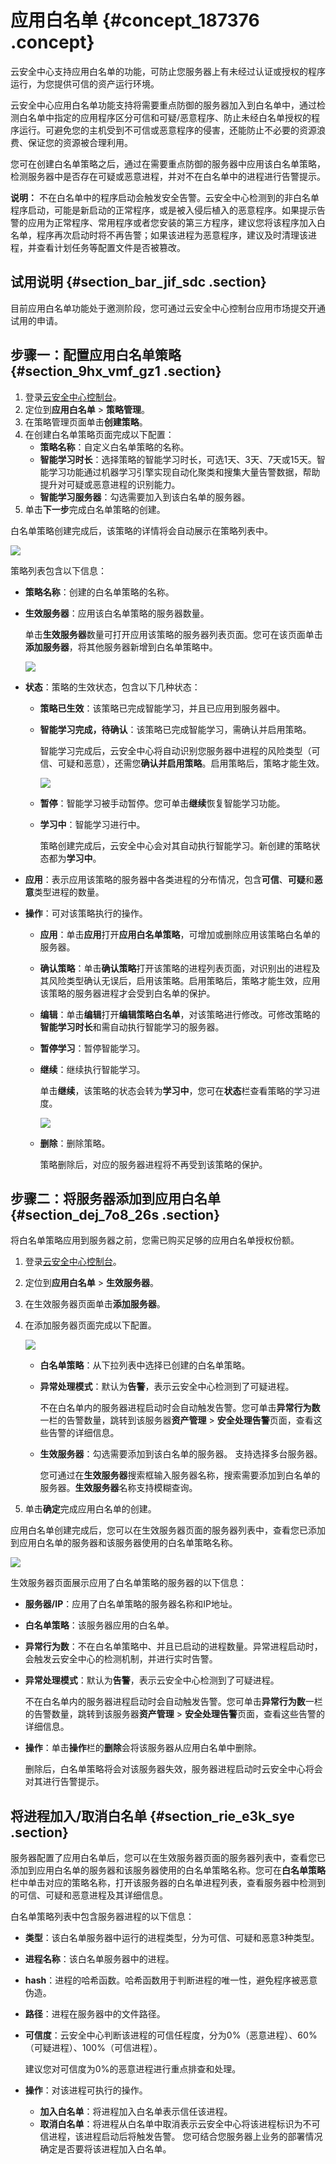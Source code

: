 # 应用白名单 {#concept_187376 .concept}

云安全中心支持应用白名单的功能，可防止您服务器上有未经过认证或授权的程序运行，为您提供可信的资产运行环境。

云安全中心应用白名单功能支持将需要重点防御的服务器加入到白名单中，通过检测白名单中指定的应用程序区分可信和可疑/恶意程序、防止未经白名单授权的程序运行。可避免您的主机受到不可信或恶意程序的侵害，还能防止不必要的资源浪费、保证您的资源被合理利用。

您可在创建白名单策略之后，通过在需要重点防御的服务器中应用该白名单策略，检测服务器中是否存在可疑或恶意进程，并对不在白名单中的进程进行告警提示。

**说明：** 不在白名单中的程序启动会触发安全告警。云安全中心检测到的非白名单程序启动，可能是新启动的正常程序，或是被入侵后植入的恶意程序。如果提示告警的应用为正常程序、常用程序或者您安装的第三方程序，建议您将该程序加入白名单，程序再次启动时将不再告警；如果该进程为恶意程序，建议及时清理该进程，并查看计划任务等配置文件是否被篡改。

## 试用说明 {#section_bar_jif_sdc .section}

目前应用白名单功能处于邀测阶段，您可通过云安全中心控制台应用市场提交开通试用的申请。

## 步骤一：配置应用白名单策略 {#section_9hx_vmf_gz1 .section}

1.  登录[云安全中心控制台](https://yundun.console.aliyun.com/?p=sas)。
2.  定位到**应用白名单** \> **策略管理**。
3.  在策略管理页面单击**创建策略**。
4.  在创建白名单策略页面完成以下配置：
    -   **策略名称**：自定义白名单策略的名称。
    -   **智能学习时长**：选择策略的智能学习时长，可选1天、3天、7天或15天。智能学习功能通过机器学习引擎实现自动化聚类和搜集大量告警数据，帮助提升对可疑或恶意进程的识别能力。
    -   **智能学习服务器**：勾选需要加入到该白名单的服务器。
5.  单击**下一步**完成白名单策略的创建。

白名单策略创建完成后，该策略的详情将会自动展示在策略列表中。

![](http://static-aliyun-doc.oss-cn-hangzhou.aliyuncs.com/assets/img/161240/155620205845362_zh-CN.png)

策略列表包含以下信息：

-   **策略名称**：创建的白名单策略的名称。
-   **生效服务器**：应用该白名单策略的服务器数量。

    单击**生效服务器**数量可打开应用该策略的服务器列表页面。您可在该页面单击**添加服务器**，将其他服务器新增到白名单策略中。

    ![](http://static-aliyun-doc.oss-cn-hangzhou.aliyuncs.com/assets/img/161240/155620205845363_zh-CN.png)

-   **状态**：策略的生效状态，包含以下几种状态：
    -   **策略已生效**：该策略已完成智能学习，并且已应用到服务器中。
    -   **智能学习完成，待确认**：该策略已完成智能学习，需确认并启用策略。

        智能学习完成后，云安全中心将自动识别您服务器中进程的风险类型（可信、可疑和恶意），还需您**确认并启用策略**。启用策略后，策略才能生效。

        ![](http://static-aliyun-doc.oss-cn-hangzhou.aliyuncs.com/assets/img/161240/155620205845364_zh-CN.png)

    -   **暂停**：智能学习被手动暂停。您可单击**继续**恢复智能学习功能。
    -   **学习中**：智能学习进行中。

        策略创建完成后，云安全中心会对其自动执行智能学习。新创建的策略状态都为**学习中**。

-   **应用**：表示应用该策略的服务器中各类进程的分布情况，包含**可信**、**可疑**和**恶意**类型进程的数量。
-   **操作**：可对该策略执行的操作。
    -   **应用**：单击**应用**打开**应用白名单策略**，可增加或删除应用该策略白名单的服务器。
    -   **确认策略**：单击**确认策略**打开该策略的进程列表页面，对识别出的进程及其风险类型确认无误后，启用该策略。启用策略后，策略才能生效，应用该策略的服务器进程才会受到白名单的保护。
    -   **编辑**：单击**编辑**打开**编辑策略白名单**，对该策略进行修改。可修改策略的**智能学习时长**和需自动执行智能学习的服务器。
    -   **暂停学习**：暂停智能学习。
    -   **继续**：继续执行智能学习。

        单击**继续**，该策略的状态会转为**学习中**，您可在**状态**栏查看策略的学习进度。

        ![](http://static-aliyun-doc.oss-cn-hangzhou.aliyuncs.com/assets/img/161240/155620205845365_zh-CN.png)

    -   **删除**：删除策略。

        策略删除后，对应的服务器进程将不再受到该策略的保护。


## 步骤二：将服务器添加到应用白名单 {#section_dej_7o8_26s .section}

将白名单策略应用到服务器之前，您需已购买足够的应用白名单授权份额。

1.  登录[云安全中心控制台](https://yundun.console.aliyun.com/?p=sas)。
2.  定位到**应用白名单** \> **生效服务器**。
3.  在生效服务器页面单击**添加服务器**。
4.  在添加服务器页面完成以下配置。

    ![](http://static-aliyun-doc.oss-cn-hangzhou.aliyuncs.com/assets/img/161240/155620205845319_zh-CN.png)

    -   **白名单策略**：从下拉列表中选择已创建的白名单策略。
    -   **异常处理模式**：默认为**告警**，表示云安全中心检测到了可疑进程。

        不在白名单内的服务器进程启动时会自动触发告警。您可单击**异常行为数**一栏的告警数量，跳转到该服务器**资产管理** \> **安全处理告警**页面，查看这些告警的详细信息。

    -   **生效服务器**：勾选需要添加到该白名单的服务器。 支持选择多台服务器。

        您可通过在**生效服务器**搜索框输入服务器名称，搜索需要添加到白名单的服务器。**生效服务器**名称支持模糊查询。

5.  单击**确定**完成应用白名单的创建。

应用白名单创建完成后，您可以在生效服务器页面的服务器列表中，查看您已添加到应用白名单的服务器和该服务器使用的白名单策略名称。

![](http://static-aliyun-doc.oss-cn-hangzhou.aliyuncs.com/assets/img/161240/155620205845356_zh-CN.png)

生效服务器页面展示应用了白名单策略的服务器的以下信息：

-   **服务器/IP**：应用了白名单策略的服务器名称和IP地址。
-   **白名单策略**：该服务器应用的白名单。
-   **异常行为数**：不在白名单策略中、并且已启动的进程数量。异常进程启动时，会触发云安全中心的检测机制，并进行实时告警。
-   **异常处理模式**：默认为**告警**，表示云安全中心检测到了可疑进程。

    不在白名单内的服务器进程启动时会自动触发告警。您可单击**异常行为数**一栏的告警数量，跳转到该服务器**资产管理** \> **安全处理告警**页面，查看这些告警的详细信息。

-   **操作**：单击**操作**栏的**删除**会将该服务器从应用白名单中删除。

    删除后，白名单策略将会对该服务器失效，服务器进程启动时云安全中心将会对其进行告警提示。


## 将进程加入/取消白名单 {#section_rie_e3k_sye .section}

服务器配置了应用白名单后，您可以在生效服务器页面的服务器列表中，查看您已添加到应用白名单的服务器和该服务器使用的白名单策略名称。您可在**白名单策略**栏中单击对应的策略名称，打开该服务器的白名单进程列表，查看服务器中检测到的可信、可疑和恶意进程及其详细信息。

白名单策略列表中包含服务器进程的以下信息：

-   **类型**：该白名单服务器中运行的进程类型，分为可信、可疑和恶意3种类型。
-   **进程名称**：该白名单服务器中的进程。
-   **hash**：进程的哈希函数。哈希函数用于判断进程的唯一性，避免程序被恶意伪造。
-   **路径**：进程在服务器中的文件路径。
-   **可信度**：云安全中心判断该进程的可信任程度，分为0%（恶意进程）、60%（可疑进程）、100%（可信进程）。

    建议您对可信度为0%的恶意进程进行重点排查和处理。

-   **操作**：对该进程可执行的操作。

    -   **加入白名单**：将进程加入白名单表示信任该进程。
    -   **取消白名单**：将进程从白名单中取消表示云安全中心将该进程标识为不可信进程，该进程启动后将触发告警。
    您可结合您服务器上业务的部署情况确定是否要将该进程加入白名单。


